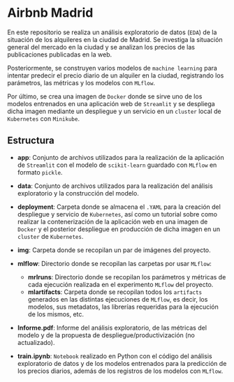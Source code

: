 # Airbnb Madrid

En este repositorio se realiza un análisis exploratorio de datos (`EDA`) de la situación de los alquileres en la ciudad de Madrid. Se investiga la situación general del mercado en la ciudad y se analizan los precios de las publicaciones publicadas en la web. 

Posteriormente, se construyen varios modelos de `machine learning` para intentar predecir el precio diario de un alquiler en la ciudad, registrando los parámetros, las métricas y los modelos con `MLflow`.

Por último, se crea una imagen de `Docker` donde se sirve uno de los modelos entrenados en una aplicación web de `Streamlit` y se despliega dicha imagen mediante un despliegue y un servicio en un `cluster` local de `Kubernetes` con `Minikube`.


## Estructura

- **app**: Conjunto de archivos utilizados para la realización de la aplicación de `Streamlit` con el modelo de `scikit-learn` guardado con `MLflow` en formato `pickle`.


- **data**: Conjunto de archivos utilizados para la realización del análisis exploratorio y la construcción del modelo.


- **deployment**: Carpeta donde se almacena el `.YAML` para la creación del despliegue y servicio de `Kubernetes`, así como un tutorial sobre como realizar la contenerización de la aplicación web en una imagen de `Docker` y el posterior despliegue en producción de dicha imagen en un `cluster` de `Kubernetes`.


- **img**: Carpeta donde se recopilan un par de imágenes del proyecto.


- **mlflow**: Directorio donde se recopilan las carpetas por usar `MLflow`: 
	- **mrlruns**: Directorio donde se recopilan los parámetros y métricas de cada ejecución realizada en el experimento `MLflow` del proyecto. 
	- **mlartifacts**: Carpeta donde se recopilan todos los `artifacts` generados en las distintas ejecuciones de `MLflow`, es decir, los modelos, sus metadatos, las librerías requeridas para la ejecución de los mismos, etc.


- **Informe.pdf**: Informe del análisis exploratorio, de las métricas del modelo y de la propuesta de despliegue/productivización (no actualizado).


- **train.ipynb**: `Notebook` realizado en Python con el código del análisis exploratorio de datos y de los modelos entrenados para la predicción de los precios diarios, además de los registros de los modelos con `MLflow`.